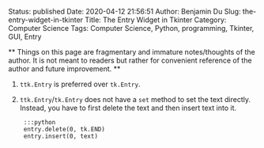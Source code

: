 Status: published
Date: 2020-04-12 21:56:51
Author: Benjamin Du
Slug: the-entry-widget-in-tkinter
Title: The Entry Widget in Tkinter
Category: Computer Science
Tags: Computer Science, Python, programming, Tkinter, GUI, Entry

**
Things on this page are fragmentary and immature notes/thoughts of the author.
It is not meant to readers but rather for convenient reference of the author and future improvement.
**


1. `ttk.Entry` is preferred over `tk.Entry`.

2. `ttk.Entry`/`tk.Entry` does not have a `set` method to set the text directly.
    Instead,
    you have to first delete the text and then insert text into it.

        :::python
        entry.delete(0, tk.END)
        entry.insert(0, text)